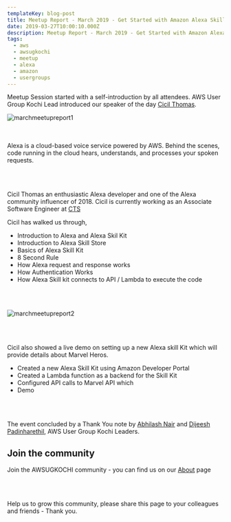 ```yaml
---
templateKey: blog-post
title: Meetup Report - March 2019 - Get Started with Amazon Alexa Skills Kit
date: 2019-03-27T10:00:10.000Z
description: Meetup Report - March 2019 - Get Started with Amazon Alexa Skills Kit
tags:
  - aws
  - awsugkochi
  - meetup
  - alexa
  - amazon
  - usergroups
---
```


Meetup Session started with a self-introduction by all attendees.  AWS User Group Kochi Lead introduced our speaker of the day [Cicil Thomas](https://www.linkedin.com/in/cicilthomas).
<br>

![marchmeetupreport1](/img/awsugkochi_meetup_march_19_00.jpg) 


<br> <br> 
Alexa is a cloud-based voice service powered by AWS.  Behind the scenes, code running in the cloud hears, understands, and processes your spoken requests.

<br> <br> 

Cicil Thomas an enthusiastic Alexa developer and one of the Alexa community influencer of 2018. Cicil is currently working as an Associate Software Engineer at  [CTS](https://www.cognizant.com/)

Cicil has walked us through,


- Introduction to Alexa and Alexa Skil Kit
- Introduction to Alexa Skill Store 
- Basics of Alexa Skill Kit
- 8 Second Rule
- How Alexa request and response works
- How Authentication Works
- How Alexa Skill kit connects to API / Lambda to execute the code

<br> <br> 

![marchmeetupreport2](/img/awsugkochi_meetup_march_19_01.jpg) 

<br> <br> 

Cicil also showed a live demo on setting up a new Alexa skill Kit which will provide details about Marvel Heros. 

- Created a new Alexa Skill Kit using Amazon Developer Portal
- Created a Lambda function as a backend for the Skill Kit
- Configured API calls to Marvel API which 
- Demo

<br> <br> 

The event concluded by a Thank You note by [Abhilash Nair](https://www.linkedin.com/in/hiabhilash/) and [Dijeesh Padinharethil](https://www.linkedin.com/in/dijeesh-padinharethil), AWS User Group Kochi Leaders.


## Join the community

Join the AWSUGKOCHI community - you can find us on our [About](https://awsugkochi.in/about) page

<br> <br>

Help us to grow this community, please share this page to your colleagues and friends - Thank you.